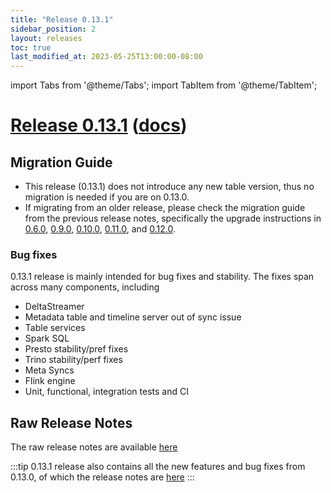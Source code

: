 ```yaml
---
title: "Release 0.13.1"
sidebar_position: 2
layout: releases
toc: true
last_modified_at: 2023-05-25T13:00:00-08:00
---
```

import Tabs from '@theme/Tabs';
import TabItem from '@theme/TabItem';

# [Release 0.13.1](https://github.com/apache/hudi/releases/tag/release-0.13.1) ([docs](/docs/quick-start-guide))

## Migration Guide

* This release (0.13.1) does not introduce any new table version, thus no migration is needed if you are on 0.13.0.
* If migrating from an older release, please check the migration guide from the previous release notes, specifically
  the upgrade instructions in [0.6.0](/releases/older-releases#release-060-docs),
  [0.9.0](/releases/older-releases#release-090-docs), [0.10.0](/releases/older-releases#release-0100-docs),
  [0.11.0](/releases/older-releases#release-0110-docs), and [0.12.0](/releases/older-releases#release-0120-docs).

### Bug fixes

0.13.1 release is mainly intended for bug fixes and stability. The fixes span across many components, including

* DeltaStreamer
* Metadata table and timeline server out of sync issue
* Table services
* Spark SQL
* Presto stability/pref fixes
* Trino stability/perf fixes
* Meta Syncs
* Flink engine
* Unit, functional, integration tests and CI

## Raw Release Notes

The raw release notes are available [here](https://issues.apache.org/jira/secure/ReleaseNote.jspa?projectId=12322822&version=12352250)

:::tip
0.13.1 release also contains all the new features and bug fixes from 0.13.0, of which the release notes are [here](/releases/older-releases#release-0130-docs)
:::